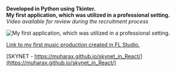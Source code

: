 **Developed in Python using Tkinter.**  
**My first application, which was utilized in a professional setting.**  
*Video available for review during the recruitment process*  

![My first application, which was utilized in a professional setting.](https://i.ibb.co/kDFTnnC/gfdgfdfgdgdf.jpg)  

[Link to my first music production created in FL Studio.](https://mega.nz/file/wicAULIZ#faYu5qsk2LQo_onPgWRcayQyhRaJcuVUsmtDFMZyQnM)

[SKYNET - https://muharax.github.io/skynet_in_React/](https://muharax.github.io/skynet_in_React/)

 
